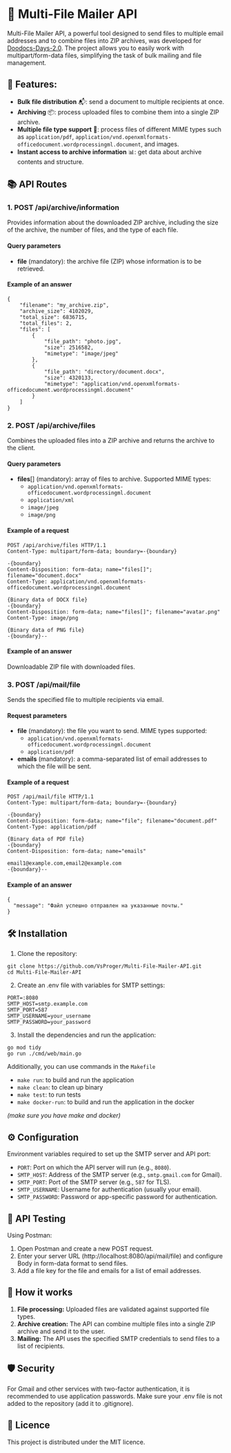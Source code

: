 # 📧 Multi-File Mailer API

Multi-File Mailer API, a powerful tool designed to send files to multiple email addresses and to combine files into ZIP archives, was developed for [Doodocs-Days-2.0](https://github.com/doodocs/doodocs-days/tree/main/backend).
The project allows you to easily work with multipart/form-data files, simplifying
the task of bulk mailing and file management.

## 🌟 Features:

* **Bulk file distribution** 📬: send a document to multiple recipients at once.
*  **Archiving** 📦: process uploaded files to combine them into a single ZIP archive.
*  **Multiple file type support** 📄: process files of different MIME types such as `application/pdf`, `application/vnd.openxmlformats-officedocument.wordprocessingml.document`, and images.
*  **Instant access to archive information** 📊: get data about archive contents and structure.

## 📚 API Routes

### 1. POST /api/archive/information
Provides information about the downloaded ZIP archive, including the size of the archive, the number of files, and the type of each file.

#### Query parameters
* **file** (mandatory): the archive file (ZIP) whose information is to be retrieved.

#### Example of an answer
```
{
    "filename": "my_archive.zip",
    "archive_size": 4102029,
    "total_size": 6836715,
    "total_files": 2,
    "files": [
        {
            "file_path": "photo.jpg",
            "size": 2516582,
            "mimetype": "image/jpeg"
        },
        {
            "file_path": "directory/document.docx",
            "size": 4320133,
            "mimetype": "application/vnd.openxmlformats-officedocument.wordprocessingml.document"
        }
    ]
}
```

### 2. POST /api/archive/files
Combines the uploaded files into a ZIP archive and returns the archive to the client.

#### Query parameters
* **files**[] (mandatory): array of files to archive. Supported MIME types:
    * `application/vnd.openxmlformats-officedocument.wordprocessingml.document`
    * `application/xml`
    * `image/jpeg`
    * `image/png`

#### Example of a request
```
POST /api/archive/files HTTP/1.1
Content-Type: multipart/form-data; boundary=-{boundary}

-{boundary}
Content-Disposition: form-data; name="files[]"; filename="document.docx"
Content-Type: application/vnd.openxmlformats-officedocument.wordprocessingml.document

{Binary data of DOCX file}
-{boundary}
Content-Disposition: form-data; name="files[]"; filename="avatar.png"
Content-Type: image/png

{Binary data of PNG file}
-{boundary}--
```
#### Example of an answer
Downloadable ZIP file with downloaded files.

### 3. POST /api/mail/file
Sends the specified file to multiple recipients via email.

#### Request parameters
* **file** (mandatory): the file you want to send. MIME types supported:
  * `application/vnd.openxmlformats-officedocument.wordprocessingml.document`
  * `application/pdf`
* **emails** (mandatory): a comma-separated list of email addresses to which the file will be sent.

#### Example of a request
```
POST /api/mail/file HTTP/1.1
Content-Type: multipart/form-data; boundary=-{boundary}

-{boundary}
Content-Disposition: form-data; name="file"; filename="document.pdf"
Content-Type: application/pdf

{Binary data of PDF file}
-{boundary}
Content-Disposition: form-data; name="emails"

email1@example.com,email2@example.com
-{boundary}--
```

#### Example of an answer
``` 
{
  "message": "Файл успешно отправлен на указанные почты."
}
```

## 🛠 Installation

1. Clone the repository:
``` 
git clone https://github.com/VsProger/Multi-File-Mailer-API.git
cd Multi-File-Mailer-API
```
2. Create an .env file with variables for SMTP settings:
``` 
PORT=:8080
SMTP_HOST=smtp.example.com
SMTP_PORT=587
SMTP_USERNAME=your_username
SMTP_PASSWORD=your_password
```
3. Install the dependencies and run the application:
``` 
go mod tidy
go run ./cmd/web/main.go
```
Additionally, you can use commands in the `Makefile`
* `make run`: to build and run the application
* `make clean`: to clean up binary
* `make test`: to run tests
* `make docker-run`: to build and run the application  in the docker
  
_(make sure you have make and docker)_
## ⚙️ Configuration
Environment variables required to set up the SMTP server and API port:
- `PORT`: Port on which the API server will run (e.g., `8080`).
- `SMTP_HOST`: Address of the SMTP server (e.g., `smtp.gmail.com` for Gmail).
- `SMTP_PORT`: Port of the SMTP server (e.g., `587` for TLS).
- `SMTP_USERNAME`: Username for authentication (usually your email).
- `SMTP_PASSWORD`: Password or app-specific password for authentication.

## 🧪 API Testing
Using Postman:
1. Open Postman and create a new POST request.
2. Enter your server URL (http://localhost:8080/api/mail/file) and configure Body in form-data format to send files. 
3. Add a file key for the file and emails for a list of email addresses.

## 🚀 How it works
1. **File processing:** Uploaded files are validated against supported file types.
2. **Archive creation:** The API can combine multiple files into a single ZIP archive and send it to the user. 
3. **Mailing:** The API uses the specified SMTP credentials to send files to a list of recipients.

## 🛡️ Security
For Gmail and other services with two-factor authentication, it is recommended to use application passwords. Make sure your .env file is not added to the repository (add it to .gitignore).

## 📄 Licence
This project is distributed under the MIT licence.
